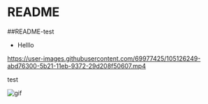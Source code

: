 # README

##README-test

* Helllo

https://user-images.githubusercontent.com/69977425/105126249-abd76300-5b21-11eb-9372-29d208f50607.mp4


test

![gif](https://user-images.githubusercontent.com/69977425/105274768-39c65300-5be1-11eb-9486-2c924dbbd429.gif)
